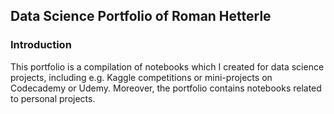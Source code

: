 ## Data Science Portfolio of Roman Hetterle

### Introduction

This portfolio is a compilation of notebooks which I created for data science projects, including e.g. Kaggle competitions or mini-projects on Codecademy or Udemy. Moreover, the portfolio contains notebooks related to personal projects.
